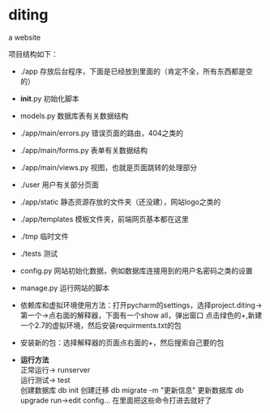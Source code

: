 # diting
a website

项目结构如下：</br>
- ./app
    存放后台程序，下面是已经放到里面的（肯定不全，所有东西都是空的）</br>
- __init__.py 初始化脚本

- models.py 数据库表有关数据结构
- ./app/main/errors.py 错误页面的路由，404之类的
- ./app/main/forms.py 表单有关数据结构
- ./app/main/views.py 视图，也就是页面跳转的处理部分
- ./user  用户有关部分页面
- ./app/static 静态资源存放的文件夹（还没建），网站logo之类的
- ./app/templates 模板文件夹，前端网页基本都在这里
- ./tmp 临时文件
- ./tests 测试
- config.py 网站初始化数据，例如数据库连接用到的用户名密码之类的设置
- manage.py 运行网站的脚本

- 依赖库和虚拟环境使用方法：打开pycharm的settings，选择project.diting->第一个->点右面的解释器，下面有一个show all，弹出窗口
    点击绿色的+,新建一个2.7的虚拟环境，然后安装requirments.txt的包

- 安装新的包：选择解释器的页面点右面的+，然后搜索自己要的包

- **运行方法**
</br>正常运行-> runserver
</br>运行测试-> test
</br>创建数据库 db init 创建迁移 db migrate -m "更新信息"  更新数据库 db upgrade
run->edit config... 在里面把这些命令打进去就好了